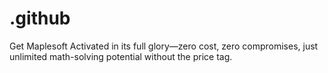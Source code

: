 # .github
Get Maplesoft Activated in its full glory—zero cost, zero compromises, just unlimited math-solving potential without the price tag.
